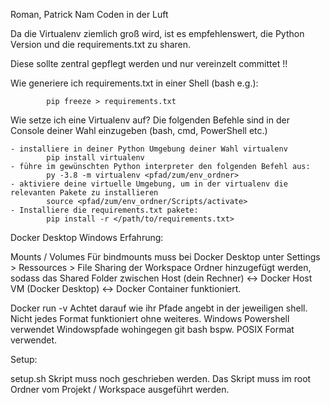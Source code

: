 Roman, Patrick Nam Coden in der Luft


Da die Virtualenv ziemlich groß wird, ist es empfehlenswert, die Python Version und die
requirements.txt zu sharen.

Diese sollte zentral gepflegt werden und nur vereinzelt committet !!

Wie generiere ich requirements.txt in einer Shell (bash e.g.):

            pip freeze > requirements.txt


Wie setze ich eine Virtualenv auf?
Die folgenden Befehle sind in der Console deiner Wahl einzugeben (bash, cmd, PowerShell etc.)

    - installiere in deiner Python Umgebung deiner Wahl virtualenv
            pip install virtualenv
    - führe im gewünschten Python interpreter den folgenden Befehl aus:
            py -3.8 -m virtualenv <pfad/zum/env_ordner>
    - aktiviere deine virtuelle Umgebung, um in der virtualenv die relevanten Pakete zu installieren
            source <pfad/zum/env_ordner/Scripts/activate>
    - Installiere die requirements.txt pakete:
            pip install -r </path/to/requirements.txt>




Docker Desktop Windows Erfahrung:

Mounts / Volumes
    Für bindmounts muss bei Docker Desktop unter Settings > Ressources > File Sharing der Workspace Ordner hinzugefügt werden, sodass das Shared Folder zwischen Host (dein Rechner) <-> Docker Host VM (Docker Desktop) <-> Docker Container funktioniert.



Docker run -v
    Achtet darauf wie ihr Pfade angebt in der jeweiligen shell. Nicht jedes Format funktioniert ohne weiteres.
    Windows Powershell verwendet Windowspfade wohingegen git bash bspw. POSIX Format verwendet.


Setup:

setup.sh Skript muss noch geschrieben werden.
Das Skript muss im root Ordner vom Projekt / Workspace ausgeführt werden.
